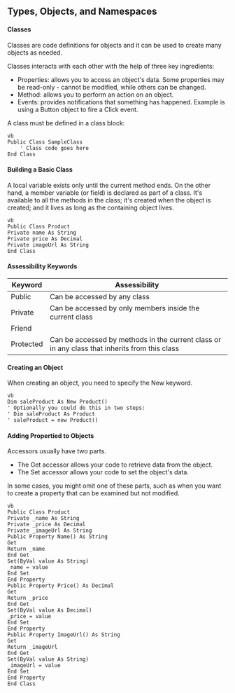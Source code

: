 ## Types, Objects, and Namespaces

#### Classes

Classes are code definitions for objects and it can be used to create many objects as needed.

Classes interacts with each other with the help of three key ingredients:

- Properties: allows you to access an object's data. Some properties may be read-only - cannot be modified, while others can be changed.
- Method: allows you to perform an action on an object.
- Events: provides notifications that something has happened. Example is using a Button object to fire a Click event.

A class must be defined in a class block:

```
vb
Public Class SampleClass
	' Class code goes here
End Class
```

#### Building a Basic Class

A local variable exists only until the current method ends. On the other hand, a member variable (or field) is
declared as part of a class. It's available to all the methods in the class; it's created when the object is created; and it lives as long as the containing object lives.

```
vb
Public Class Product
Private name As String
Private price As Decimal
Private imageUrl As String
End Class
```

#### Assessibility Keywords

| Keyword   | Assessibility                                                                                 |
| --------- | --------------------------------------------------------------------------------------------- |
| Public    | Can be accessed by any class                                                                  |
| Private   | Can be accessed by only members inside the current class                                      |
| Friend    |                                                                                               |
| Protected | Can be accessed by methods in the current class or in any class that inherits from this class |

#### Creating an Object

When creating an object, you need to specify the New keyword.

```
vb
Dim saleProduct As New Product()
' Optionally you could do this in two steps:
' Dim saleProduct As Product
' saleProduct = new Product()
```

#### Adding Propertied to Objects

Accessors usually have two parts. 

* The Get accessor allows your code to retrieve data from the object.
* The Set accessor allows your code to set the object's data.

In some cases, you might omit one of these parts, such as when you want to create a property that can be examined but not modified.

```
vb
Public Class Product
Private _name As String
Private _price As Decimal
Private _imageUrl As String
Public Property Name() As String
Get
Return _name
End Get
Set(ByVal value As String)
_name = value
End Set
End Property
Public Property Price() As Decimal
Get
Return _price
End Get
Set(ByVal value As Decimal)
_price = value
End Set
End Property
Public Property ImageUrl() As String
Get
Return _imageUrl
End Get
Set(ByVal value As String)
_imageUrl = value
End Set
End Property
End Class
```
